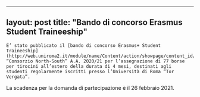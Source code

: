 
---
layout: post
title:  "Bando di concorso Erasmus  Student Traineeship"
---
	E’ stato pubblicato il [bando di concorso Erasmus+ Student Traineeship](http://web.uniroma2.it/module/name/Content/action/showpage/content_id/90926/section_id/) “Consorzio North-South” A.A. 2020/21 per l’assegnazione di 77 borse per tirocini all’estero della durata di 4 mesi, destinati agli studenti regolarmente iscritti presso l’Università di Roma “Tor Vergata”.   
La scadenza per la domanda di partecipazione è il 26 febbraio 2021.